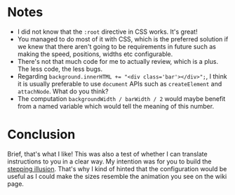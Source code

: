 # Notes
- I did not know that the `:root` directive in CSS works. It's great!
- You managed to do most of it with CSS, which is the preferred solution if we
    knew that there aren't going to be requirements in future such as making the
    speed, positions, widths etc configurable.
- There's not that much code for me to actually review, which is a plus. The
    less code, the less bugs.
- Regarding `background.innerHTML += "<div class='bar'></div>";`, I think it is
    usually preferable to use `document` APIs such as `createElement` and
    `attachNode`. What do you think?
- The computation `backgroundWidth / barWidth / 2` would maybe benefit from a
    named variable which would tell the meaning of this number.

# Conclusion
Brief, that's what I like! This was also a test of whether I can translate
instructions to you in a clear way. My intention was for you to build
the [stepping illusion][wiki-stepping-illusion]. That's why I kind of hinted
that the configuration would be useful as I could make the sizes resemble the
animation you see on the wiki page.

<!-- Invisible List of References -->
[wiki-stepping-illusion]: https://en.wikipedia.org/wiki/Stepping_feet_illusion
